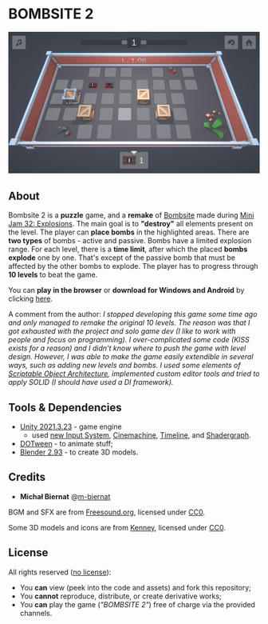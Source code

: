 # BOMBSITE 2

<p align="center"><img src="./Media/cover.png"/></p>

## About

Bombsite 2 is a **puzzle** game, and a **remake** of [Bombsite](https://github.com/m-biernat/mj-32-explosions) made during [Mini Jam 32: Explosions](https://itch.io/jam/mini-jam-32-explosions).  The main goal is to **"destroy"** all elements present on the level. The player can **place bombs** in the highlighted areas. There are **two types** of bombs - active and passive. Bombs have a limited explosion range. For each level, there is a **time limit**, after which the placed **bombs explode** one by one. That's except of the passive bomb that must be affected by the other bombs to explode. The player has to progress through **10 levels** to beat the game.

You can **play in the browser** or **download for Windows and Android** by clicking [here](https://m-biernat.itch.io/bombsite-2).

A comment from the author: *I stopped developing this game some time ago and only managed to remake the original 10 levels. The reason was that I got exhausted with the project and solo game dev (I like to work with people and focus on programming). I over-complicated some code (KISS exists for a reason) and I didn't know where to push the game with level design. However, I was able to make the game easily extendible in several ways, such as adding new levels and bombs. I used some elements of [Scriptable Object Architecture](https://youtu.be/raQ3iHhE_Kk), implemented custom editor tools and tried to apply SOLID (I should have used a DI framework).*

## Tools & Dependencies

 - [Unity 2021.3.23](https://unity.com/releases/editor/whats-new/2021.3.23) - game engine 
    - used [new Input System](https://docs.unity3d.com/Packages/com.unity.inputsystem@1.5/), [Cinemachine](https://docs.unity3d.com/Packages/com.unity.cinemachine@2.8/), [Timeline](https://docs.unity3d.com/Packages/com.unity.timeline@1.6/), and [Shadergraph](https://docs.unity3d.com/Packages/com.unity.shadergraph@12.1/).
 - [DOTween](https://assetstore.unity.com/packages/tools/animation/dotween-hotween-v2-27676) - to animate stuff;
 - [Blender 2.93](https://www.blender.org/download/releases/2-93/) - to create 3D models.

## Credits

 - **Michał Biernat** @[m-biernat](https://github.com/m-biernat)

BGM and SFX are from [Freesound.org](https://freesound.org/), licensed under [CC0](https://creativecommons.org/publicdomain/zero/1.0/).

Some 3D models and icons are from [Kenney](https://www.kenney.nl/), licensed under [CC0](https://creativecommons.org/publicdomain/zero/1.0/).

## License

All rights reserved ([no license](https://choosealicense.com/no-permission/)): 
 - You **can** view (peek into the code and assets) and fork this repository;
 - You **cannot** reproduce, distribute, or create derivative works;
 - You **can** play the game (*"BOMBSITE 2"*) free of charge via the provided channels.
